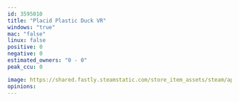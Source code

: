 ```yaml
---
id: 3595010
title: "Placid Plastic Duck VR"
windows: "true"
mac: "false"
linux: false
positive: 0
negative: 0
estimated_owners: "0 - 0"
peak_ccu: 0

image: https://shared.fastly.steamstatic.com/store_item_assets/steam/apps/3595010/e7ea2986b95d68a3f288fd293ef3a3a2aa374fd7/header.jpg?t=1746806455
opinions:
---
```

